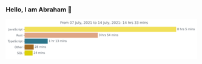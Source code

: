 ### Hello, I am Abraham 👋

![Abraham](https://github.com/a-braham/a-braham/blob/master/images/stat.svg)
